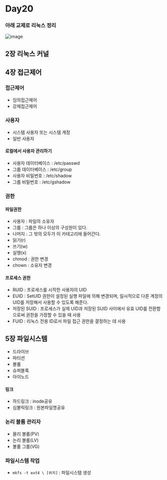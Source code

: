 # Day20

### 아래 교제로 리눅스 정리
![image](https://github.com/JoEunSae/Metanet-Internship/assets/83803199/2801e6ed-43a7-4653-bff4-b26f2ccd0c7b)

## 2장 리눅스 커널

## 4장 접근제어

### 접근제어
- 임의접근제어
- 강제접근제어

### 사용자
- 시스템 사용자 또는 시스템 계정
- 일반 사용자

#### 로컬에서 사용자 관리하기
- 사용자 데이터베이스 : /etc/passwd
- 그룹 데이터베이스 : /etc/group
- 사용자 비밀번호 : /etc/shadow
- 그룹 비밀번호 : /etc/gshadow

### 권한

#### 파일권한
- 사용자 : 파일의 소유자
- 그룹 : 그룹은 하나 이상의 구성원이 있다.
- 나머지 : 그 밖의 모두가 이 카테고리에 들어간다.
- 읽기(r)
- 쓰기(w)
- 실행(x)
- chmod : 권한 변경
- chown : 소유자 변경

#### 프로세스 권한
- RUID : 프로세스를 시작한 사용자의 UID
- EUID : SetUID 권한이 설정된 실행 파일에 의해 변경되며, 일시적으로 다른 계정의 UID를 저장해서 사용할 수 있도록 해준다.
- 저장된 SUID : 프로세스가 실제 UID과 저장된 SUID 사이에서 유효 UID를 전환함으로써 권한을 가정할 수 있을 때 사용
- FUID : 리눅스 전용 ID로서 파일 접근 권한을 결정하는 데 사용

## 5장 파일시스템
- 드라이브
- 파티션
- 볼륨
- 슈퍼블록
- 아이노드

#### 링크
- 하드링크 : inode공유
- 심볼릭링크 : 원본파일명공유

### 논리 볼륨 관리자
- 물리 볼륨(PV)
- 논리 볼륨(LV)
- 볼륨 그룹(VG)

### 파일시스템 작업
- `mkfs -t ext4 \ [위치]` : 파일시스템 생성




